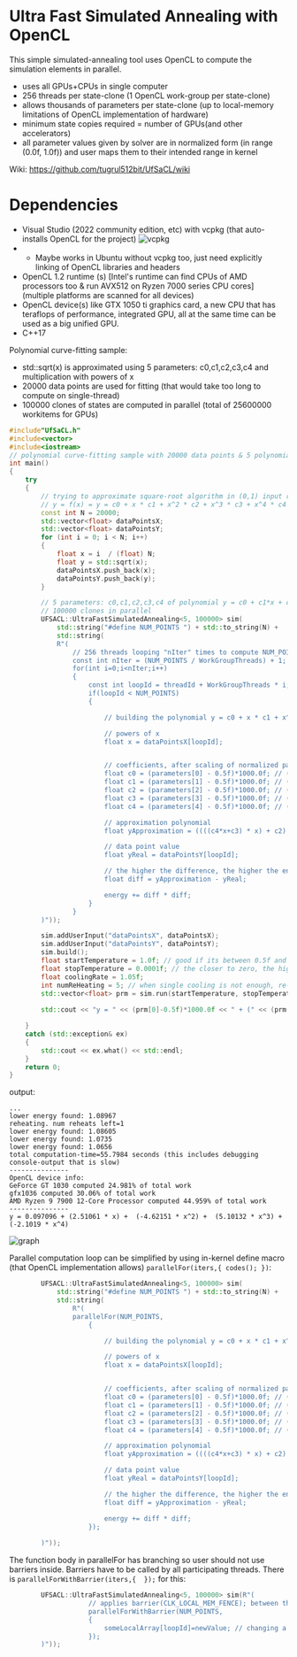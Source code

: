 # Ultra Fast Simulated Annealing with OpenCL

This simple simulated-annealing tool uses OpenCL to compute the simulation elements in parallel.

- uses all GPUs+CPUs in single computer
- 256 threads per state-clone (1 OpenCL work-group per state-clone)
- allows thousands of parameters per state-clone (up to local-memory limitations of OpenCL implementation of hardware)
- minimum state copies required = number of GPUs(and other accelerators)
- all parameter values given by solver are in normalized form (in range (0.0f, 1.0f)) and user maps them to their intended range in kernel

Wiki: https://github.com/tugrul512bit/UfSaCL/wiki

# Dependencies

- Visual Studio (2022 community edition, etc) with vcpkg (that auto-installs OpenCL for the project) ![vcpkg](https://github.com/tugrul512bit/libGPGPU/assets/23708129/4a064dcb-b967-478d-a15f-fc69f4e3e9ee)
- - Maybe works in Ubuntu without vcpkg too, just need explicitly linking of OpenCL libraries and headers
- OpenCL 1.2 runtime (s) [Intel's runtime can find CPUs of AMD processors too & run AVX512 on Ryzen 7000 series CPU cores] (multiple platforms are scanned for all devices)
- OpenCL device(s) like GTX 1050 ti graphics card, a new CPU that has teraflops of performance, integrated GPU, all at the same time can be used as a big unified GPU.
- C++17

Polynomial curve-fitting sample: 

- std::sqrt(x) is approximated using 5 parameters: c0,c1,c2,c3,c4 and multiplication with powers of x
- 20000 data points are used for fitting (that would take too long to compute on single-thread)
- 100000 clones of states are computed in parallel (total of 25600000 workitems for GPUs)

```C++
#include"UfSaCL.h"
#include<vector>
#include<iostream>
// polynomial curve-fitting sample with 20000 data points & 5 polynomial coefficients
int main()
{
    try
    {
        // trying to approximate square-root algorithm in (0,1) input range by a polynomial
        // y = f(x) = y = c0 + x * c1 + x^2 * c2 + x^3 * c3 + x^4 * c4
        const int N = 20000;
        std::vector<float> dataPointsX;
        std::vector<float> dataPointsY;
        for (int i = 0; i < N; i++)
        {
            float x = i  / (float) N;
            float y = std::sqrt(x);
            dataPointsX.push_back(x);
            dataPointsY.push_back(y);
        }

        // 5 parameters: c0,c1,c2,c3,c4 of polynomial y = c0 + c1*x + c2*x^2 + c3*x^3 + c4*x^4
        // 100000 clones in parallel
        UFSACL::UltraFastSimulatedAnnealing<5, 100000> sim(
            std::string("#define NUM_POINTS ") + std::to_string(N) + 
            std::string(
            R"(
                // 256 threads looping "nIter" times to compute NUM_POINTS data points error (energy)
                const int nIter = (NUM_POINTS / WorkGroupThreads) + 1;
                for(int i=0;i<nIter;i++)
                {
                    const int loopId = threadId + WorkGroupThreads * i;
                    if(loopId < NUM_POINTS)
                    {

                        // building the polynomial y = c0 + x * c1 + x^2 * c2 + x^3 * c3 + x^4 * c4

                        // powers of x
                        float x = dataPointsX[loopId];


                        // coefficients, after scaling of normalized parameters
                        float c0 = (parameters[0] - 0.5f)*1000.0f; // (-500,+500) range
                        float c1 = (parameters[1] - 0.5f)*1000.0f; // (-500,+500) range
                        float c2 = (parameters[2] - 0.5f)*1000.0f; // (-500,+500) range
                        float c3 = (parameters[3] - 0.5f)*1000.0f; // (-500,+500) range
                        float c4 = (parameters[4] - 0.5f)*1000.0f; // (-500,+500) range

                        // approximation polynomial
                        float yApproximation = ((((c4*x+c3) * x) + c2) * x + c1) * x + c0;

                        // data point value
                        float yReal = dataPointsY[loopId];

                        // the higher the difference, the higher the energy
                        float diff = yApproximation - yReal;

                        energy += diff * diff;
                    }
                }
        )"));

        sim.addUserInput("dataPointsX", dataPointsX);
        sim.addUserInput("dataPointsY", dataPointsY);
        sim.build();
        float startTemperature = 1.0f; // good if its between 0.5f and 1.0f
        float stopTemperature = 0.0001f; // the closer to zero, the higher the accuracy, the slower to solution
        float coolingRate = 1.05f;
        int numReHeating = 5; // when single cooling is not enough, re-start the process multiple times while keeping the best solution
        std::vector<float> prm = sim.run(startTemperature, stopTemperature, coolingRate, numReHeating,false,false,true);
        
        std::cout << "y = " << (prm[0]-0.5f)*1000.0f << " + (" << (prm[1] - 0.5f) * 1000.0f << " * x) + " << " (" << (prm[2] - 0.5f) * 1000.0f << " * x^2) + " << " (" << (prm[3] - 0.5f) * 1000.0f << " * x^3) + " << " (" << (prm[4] - 0.5f) * 1000.0f << " * x^4) "<< std::endl;

    }
    catch (std::exception& ex)
    {
        std::cout << ex.what() << std::endl;
    }
    return 0;
}
```

output:

```
...
lower energy found: 1.08967
reheating. num reheats left=1
lower energy found: 1.08605
lower energy found: 1.0735
lower energy found: 1.0656
total computation-time=55.7984 seconds (this includes debugging console-output that is slow)
---------------
OpenCL device info:
GeForce GT 1030 computed 24.981% of total work
gfx1036 computed 30.06% of total work
AMD Ryzen 9 7900 12-Core Processor computed 44.959% of total work
---------------
y = 0.097096 + (2.51061 * x) +  (-4.62151 * x^2) +  (5.10132 * x^3) +  (-2.1019 * x^4)
```
![graph](https://i.snipboard.io/LyHKOU.jpg)

Parallel computation loop can be simplified by using in-kernel define macro (that OpenCL implementation allows) ```parallelFor(iters,{ codes(); })```:

```C++
        UFSACL::UltraFastSimulatedAnnealing<5, 100000> sim(
            std::string("#define NUM_POINTS ") + std::to_string(N) +
            std::string(
                R"(
                parallelFor(NUM_POINTS,
                    {

                        // building the polynomial y = c0 + x * c1 + x^2 * c2 + x^3 * c3 + x^4 * c4

                        // powers of x
                        float x = dataPointsX[loopId];


                        // coefficients, after scaling of normalized parameters
                        float c0 = (parameters[0] - 0.5f)*1000.0f; // (-500,+500) range
                        float c1 = (parameters[1] - 0.5f)*1000.0f; // (-500,+500) range
                        float c2 = (parameters[2] - 0.5f)*1000.0f; // (-500,+500) range
                        float c3 = (parameters[3] - 0.5f)*1000.0f; // (-500,+500) range
                        float c4 = (parameters[4] - 0.5f)*1000.0f; // (-500,+500) range

                        // approximation polynomial
                        float yApproximation = ((((c4*x+c3) * x) + c2) * x + c1) * x + c0;

                        // data point value
                        float yReal = dataPointsY[loopId];

                        // the higher the difference, the higher the energy
                        float diff = yApproximation - yReal;

                        energy += diff * diff;
                    });
                
        )"));
```

The function body in parallelFor has branching so user should not use barriers inside. Barriers have to be called by all participating threads. There is ```parallelForWithBarrier(iters,{  });``` for this:

```C++
        UFSACL::UltraFastSimulatedAnnealing<5, 100000> sim(R"(
                    // applies barrier(CLK_LOCAL_MEM_FENCE); between thread-wave iterations (not individual iterations)
                    parallelForWithBarrier(NUM_POINTS,
                    {
                        someLocalArray[loopId]=newValue; // changing a local array on a unique index between threads
                    });           
        )"));
```
